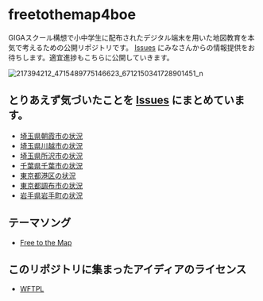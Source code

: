 # freetothemap4boe
GIGAスクール構想で小中学生に配布されたデジタル端末を用いた地図教育を本気で考えるための公開リポジトリです。
[Issues](https://github.com/furuhashilab/freetothemap4boe/issues) にみなさんからの情報提供をお待ちします。適宜進捗もこちらに公開していきます。

![217394212_4715489775146623_6712150341728901451_n](https://user-images.githubusercontent.com/416977/126885315-e8efdbf5-1016-42bd-ac66-f3446f002102.jpg)


## とりあえず気づいたことを [Issues](https://github.com/furuhashilab/freetothemap4boe/issues) にまとめています。
* [埼玉県朝霞市の状況](https://github.com/furuhashilab/freetothemap4boe/issues/12)
* [埼玉県川越市の状況](https://github.com/furuhashilab/freetothemap4boe/issues/13)
* [埼玉県所沢市の状況](https://github.com/furuhashilab/freetothemap4boe/labels/%E6%89%80%E6%B2%A2%E5%B8%82)
* [千葉県千葉市の状況](https://github.com/furuhashilab/freetothemap4boe/issues/6)
* [東京都港区の状況](https://github.com/furuhashilab/freetothemap4boe/issues/8)
* [東京都調布市の状況](https://github.com/furuhashilab/freetothemap4boe/labels/%E8%AA%BF%E5%B8%83%E5%B8%82)
* [岩手県岩手町の状況](https://github.com/furuhashilab/freetothemap4boe/labels/%E5%B2%A9%E6%89%8B%E7%94%BA)

## テーマソング
* [Free to the Map](https://github.com/osmfj/sotm2012tokyo)


## このリポジトリに集まったアイディアのライセンス
* [WFTPL](https://github.com/furuhashilab/freetothemap4boe/blob/main/LICENSE)
